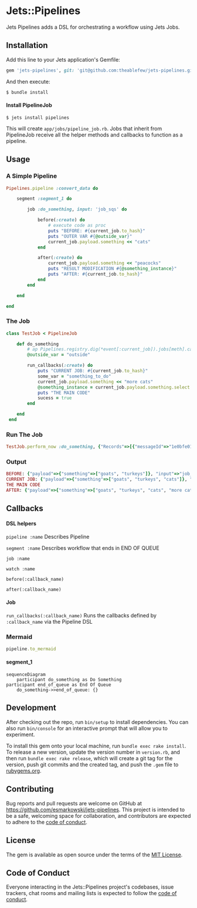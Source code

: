 # Jets::Pipelines

Jets Pipelines adds a DSL for orchestrating a workflow using Jets Jobs. 

## Installation

Add this line to your Jets application's Gemfile:

```ruby
gem 'jets-pipelines', git: 'git@github.com:theablefew/jets-pipelines.git', require: 'pipelines'
```

And then execute:

    $ bundle install

#### Install PipelineJob

    $ jets install pipelines

This will create `app/jobs/pipeline_job.rb`. Jobs that inherit from PipelineJob receive all the helper methods and callbacks to function as a pipeline. 

## Usage


### A Simple Pipeline
```ruby
Pipelines.pipeline :convert_data do

    segment :segment_1 do

        job :do_something, input: 'job_sqs' do

            before(:create) do 
                # execute code as proc
                puts "BEFORE: #{current_job.to_hash}"
                puts "OUTER VAR #{@outside_var}"
                current_job.payload.something << "cats"
            end

            after(:create) do 
                current_job.payload.something << "peacocks"
                puts "RESULT MODIFICATION #{@something_instance}"
                puts "AFTER: #{current_job.to_hash}"
            end
        end

    end

end
```

### The Job
```ruby
class TestJob < PipelineJob

    def do_something
        # ap Pipelines.registry.dig(*event[:current_job]).jobs[meth].callbacks
        @outside_var = "outside"

        run_callbacks(:create) do
            puts "CURRENT JOB: #{current_job.to_hash}"
            some_var = "something_to_do"
            current_job.payload.something << "more cats"
            @something_instance = current_job.payload.something.select { |x| x =~ /cats/ }
            puts "THE MAIN CODE"
            sucess = true
        end

    end
 end

```

### Run The Job
```ruby
TestJob.perform_now :do_something, {"Records"=>[{"messageId"=>"1e0bfe01-f9df-46c0-8d86-2fd898e4dee9", "receiptHandle"=>"AQEBgxVw0hjHeNKB1brir4hr0Fxvz4ERJIqd7bP/iHw82/+UUx/r4W0KG3FSiEA4A+Vk0oS8dT6W8be/Bn7eJjKspZfW2KzC0xzsCmS+BihySk1SX9FM5SW1rFd3bFWYtT6s7pOX2inaU/THtn7Envp5Rs+zehmNIspnLPZkf9h3RFSQk12xaVaOmCQnHtz9o8uKIXwMEwn5IhlJgC0DIuM1v8NZK8Hc65b4xpf09vf01LEA/XdXm24SjfJ0fl7ev2rBXtkMitAfNmKd8x0fcbG3O7H7wB+CIKR4+QvGcI6u9QuAdPU5MpIJ46niJmrtnIx70S5Go1paUYMa77ABBjFWoJkJHvHouuiohEQHdMrH1QSyabNBS2Nw2dikhBcXVtLQW4iH+xNXwLIVUxarAk9EHokh1iGWZsG91whmPaAl0t2Vdfo6Dcm0/6IgXhKcLFIw", "body"=>"{\"current_job\":[\"convert_data\",\"segment_1\"],\"pipeline\":{\"convert_data\":{\"segment_1\":{\"do_something\":{\"payload\":{\"something\":[\"goats\",\"turkeys\"]},\"input\":\"job_sqs\"}}}}}", "attributes"=>{"ApproximateReceiveCount"=>"1", "SentTimestamp"=>"1550605918693", "SenderId"=>"AIDAJTCD6O457Q7BMTLYM", "ApproximateFirstReceiveTimestamp"=>"1550605918704"}, "messageAttributes"=>{}, "md5OfBody"=>"3d635e69eb93fd184b47a31d460ca2b6", "eventSource"=>"aws:sqs", "eventSourceARN"=>"arn:aws:sqs:us-west-2:112233445566:demo-dev-List-3VJ13ADFT5VZ-Waitlist-X35N8JKWZTL3", "awsRegion"=>"us-west-2"}]}
```
### Output

```ruby
BEFORE: {"payload"=>{"something"=>["goats", "turkeys"]}, "input"=>"job_sqs"}
CURRENT JOB: {"payload"=>{"something"=>["goats", "turkeys", "cats"]}, "input"=>"job_sqs"}
THE MAIN CODE
AFTER: {"payload"=>{"something"=>["goats", "turkeys", "cats", "more cats", "peacocks"]}, "input"=>"job_sqs"}
```

## Callbacks

#### DSL helpers
`pipeline :name` Describes Pipeline

`segment :name` Describes workflow that ends in END OF QUEUE

`job :name` 

`watch :name`

`before(:callback_name)`

`after(:callback_name)`

#### Job 
`run_callbacks(:callback_name)`
Runs the callbacks defined by `:callback_name` via the Pipeline DSL


### Mermaid

```ruby
pipeline.to_mermaid
```

#### segment_1
```mermaid
sequenceDiagram
    participant do_something as Do Something
participant end_of_queue as End Of Queue
    do_something->>end_of_queue: {}

```


## Development

After checking out the repo, run `bin/setup` to install dependencies. You can also run `bin/console` for an interactive prompt that will allow you to experiment.

To install this gem onto your local machine, run `bundle exec rake install`. To release a new version, update the version number in `version.rb`, and then run `bundle exec rake release`, which will create a git tag for the version, push git commits and the created tag, and push the `.gem` file to [rubygems.org](https://rubygems.org).

## Contributing

Bug reports and pull requests are welcome on GitHub at https://github.com/esmarkowski/jets-pipelines. This project is intended to be a safe, welcoming space for collaboration, and contributors are expected to adhere to the [code of conduct](https://github.com/esmarkowski/jets-pipelines/blob/master/CODE_OF_CONDUCT.md).

## License

The gem is available as open source under the terms of the [MIT License](https://opensource.org/licenses/MIT).

## Code of Conduct

Everyone interacting in the Jets::Pipelines project's codebases, issue trackers, chat rooms and mailing lists is expected to follow the [code of conduct](https://github.com/esmarkowski/jets-pipelines/blob/master/CODE_OF_CONDUCT.md).
